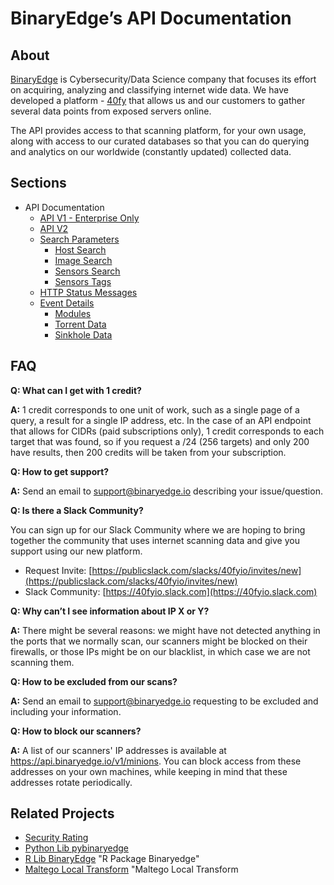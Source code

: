 # BinaryEdge’s API Documentation


## About

[BinaryEdge](https://www.binaryedge.io/) is Cybersecurity/Data Science company that focuses its effort on acquiring, analyzing and classifying internet wide data. We have developed a platform - [40fy](https://www.40fy.io/) that allows us and our customers to gather several data points from exposed servers online. 

The API provides access to that scanning platform, for your own usage, along with access to our curated databases so that you can do querying and analytics on our worldwide (constantly updated) collected data.


## Sections

- API Documentation
    - [API V1 - Enterprise Only](api-v1.md "api-v1")
    - [API V2](api-v2.md "api-v2")
    - [Search Parameters]()
        - [Host Search](search.md "search")
        - [Image Search](image-search.md "image-search")
        - [Sensors Search](sensors-search.md "sensors-search")
        - [Sensors Tags](sensors-tags.md "sensors-tags")
    - [HTTP Status Messages](errors.md "errors")
    - [Event Details]()
        - [Modules](modules.md "modules")
        - [Torrent Data](torrent.md "torrents")
        - [Sinkhole Data](sinkhole.md "sinkhole")

 

## FAQ

**Q: What can I get with 1 credit?**

**A:** 1 credit corresponds to one unit of work, such as a single page of a query, a result for a single IP address, etc. In the case of an API endpoint that allows for CIDRs (paid subscriptions only), 1 credit corresponds to each target that was found, so if you request a /24 (256 targets) and only 200 have results, then 200 credits will be taken from your subscription.


**Q: How to get support?**

**A:** Send an email to support@binaryedge.io describing your issue/question.


**Q: Is there a Slack Community?**

You can sign up for our Slack Community where we are hoping to bring together the community that uses internet scanning data and give you support using our new platform.

* Request Invite: [https://publicslack.com/slacks/40fyio/invites/new](https://publicslack.com/slacks/40fyio/invites/new)
* Slack Community: [https://40fyio.slack.com](https://40fyio.slack.com)


**Q: Why can’t I see information about IP X or Y?**

**A:** There might be several reasons: we might have not detected anything in the ports that we normally scan, our scanners might be blocked on their firewalls, or those IPs might be on our blacklist, in which case we are not scanning them.


**Q: How to be excluded from our scans?**

**A:** Send an email to support@binaryedge.io requesting to be excluded and including your information.


**Q: How to block our scanners?**

**A:** A list of our scanners' IP addresses is available at https://api.binaryedge.io/v1/minions. You can block access from these addresses on your own machines, while keeping in mind that these addresses rotate periodically.


## Related Projects

- [Security Rating](https://securityrating.io/ "Security Rating")
- [Python Lib pybinaryedge](https://pypi.org/project/pybinaryedge/ "python pybinaryedge")
- [R Lib BinaryEdge](https://github.com/balgan/rbinaryedge) "R Package Binaryedge"
- [Maltego Local Transform](https://github.com/Te-k/binaryedge-maltego-local-transform) "Maltego Local Transform
